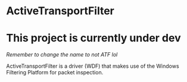 # ActiveTransportFilter

# This project is currently under dev

_Remember to change the name to not ATF lol_

ActiveTransportFilter is a driver (WDF) that makes use of the Windows Filtering Platform for packet inspection.
